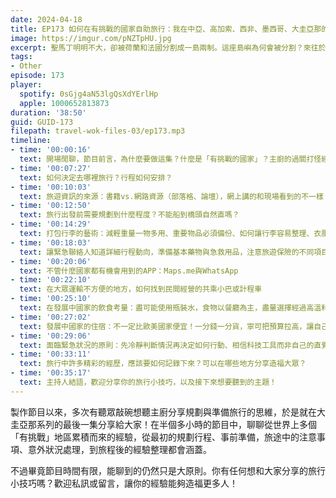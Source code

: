 ```yaml
---
date: 2024-04-18
title: EP173 如何在有挑戰的國家自助旅行：我在中亞、高加索、西非、墨西哥、大圭亞那的學習！
image: https://imgur.com/pNZTpHU.jpg
excerpt: 聖馬丁明明不大，卻被荷蘭和法國分割成一島兩制。這座島嶼為何會被分割？來往於兩國之間，需要辦理出入境手續嗎？兩側的景象有何不同？當地人說什麼語言，又使用什麼貨幣呢？和我們一起來認識這座不尋常的島嶼吧！
tags:
- Other
episode: 173
player:
  spotify: 0sGjg4aN53lgQsXdYErlHp
  apple: 1000652813873
duration: '38:50'
guid: GUID-173
filepath: travel-wok-files-03/ep173.mp3
timeline:
- time: '00:00:16'
  text: 開場閒聊，節目前言，為什麼要做這集？什麼是「有挑戰的國家」？主廚的過關打怪經歷
- time: '00:07:27'
  text: 如何決定去哪裡旅行？行程如何安排？
- time: '00:10:03'
  text: 旅遊資訊的來源：書籍vs.網路資源（部落格、論壇），網上講的和現場看到的不一樣？
- time: '00:12:50'
  text: 旅行出發前需要規劃到什麼程度？不能船到橋頭自然直嗎？
- time: '00:14:29'
  text: 打包行李的藝術：減輕重量一物多用、重要物品必須備份、如何讓行李容易整理、衣服要怎麼洗
- time: '00:18:03'
  text: 讓緊急聯絡人知道詳細行程動向，準備基本藥物與急救用品，注意旅遊保險的不同項目
- time: '00:20:06'
  text: 不管什麼國家都有機會用到的APP：Maps.me與WhatsApp
- time: '00:22:10'
  text: 在大眾運輸不方便的地方，如何找到民間經營的共乘小巴或計程車
- time: '00:25:10'
  text: 在發展中國家的飲食考量：盡可能使用瓶裝水，食物以餐廳為主，盡量選擇經過高溫料理的食物
- time: '00:27:02'
  text: 發展中國家的住宿：不一定比歐美國家便宜！一分錢一分貨，寧可把預算拉高，讓自己舒服一些
- time: '00:29:06'
  text: 面臨緊急狀況的原則：先冷靜判斷情況再決定如何行動、相信科技工具而非自己的直覺
- time: '00:33:11'
  text: 旅行中許多精彩的經歷，應該要如何記錄下來？可以在哪些地方分享造福大眾？
- time: '00:35:17'
  text: 主持人結語，歡迎分享你的旅行小技巧，以及接下來想要聽到的主題！
---
```

製作節目以來，多次有聽眾敲碗想聽主廚分享規劃與準備旅行的思維，於是就在大圭亞那系列的最後一集分享給大家！在半個多小時的節目中，聊聊從世界上多個「有挑戰」地區累積而來的經驗，從最初的規劃行程、事前準備，旅途中的注意事項、意外狀況處理，到旅程後的經驗整理都會涵蓋。

不過畢竟節目時間有限，能聊到的仍然只是大原則。你有任何想和大家分享的旅行小技巧嗎？歡迎私訊或留言，讓你的經驗能夠造福更多人！
